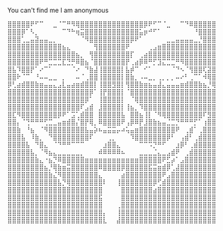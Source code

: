 You can't find me
I am anonymous

⣿⣿⣿⣿⣿⠟⠋⠉⠀⠀⣀⠈⠉⠛⠻⢿⣿⣿⣿⣿⣿⣿⣿⣿⣿⣿⣿⣿⣿⣿⡿⠟⠋⠉⠈⣀⠀⠀⠉⠙⠿⣿⣿⣿⣿⣿
⣿⣿⣿⡿⠁⠣⡀⠀⠀⠀⠀⠀⠉⠙⠓⢶⣭⣿⣿⣿⣿⣿⣿⣿⣿⣿⣿⣿⣿⣥⡶⠚⠋⠁⠀⠀⠀⠀⠀⠀⠀⠘⣿⣿⣿⣿
⣿⣿⣿⢁⣀⣤⣽⣤⣤⣀⡀⠀⠀⠀⠀⠀⠈⠻⣿⣿⣿⣿⣿⣿⣿⣿⣿⡿⠟⠁⠀⠀⠀⠀⠀⣀⣀⣤⣤⣤⣤⣀⡘⣿⣿⣿
⣿⣿⣿⣿⣿⣿⣿⣿⣿⣿⣿⣿⣦⣄⠀⠀⠀⠀⠀⢻⣿⣿⣿⣿⣿⣿⠟⠀⠀⠀⠀⢀⣠⣶⣿⣿⣿⣿⣿⣿⣿⣿⣿⣿⣿⣿
⣿⣿⣿⣿⣿⣿⣿⣿⣿⣿⣿⣿⣿⣿⣿⣦⡀⠀⢻⣿⣿⣿⣿⣿⣿⣿⣿⡏⠀⢀⣴⣿⣿⣿⣿⣿⣿⣿⣿⣿⣿⣿⣿⣿⣿⣿
⣿⣿⣿⣿⣿⣿⣿⠟⠛⣉⣉⣉⣏⣙⡛⠿⣿⣦⠈⣿⣿⣿⣿⣿⣿⣿⡟⢀⣴⡿⠿⠛⡋⣹⣍⣉⣉⠛⠻⣿⣿⣿⣿⣿⣿⣿
⣿⣧⠹⣿⣿⡟⠁⠔⠉⠁⠀⠀⠀⠀⠈⠔⠀⠙⣷⣼⢸⣿⣿⣿⣿⡇⣧⡾⠉⠀⠊⠁⠀⠀⠀⠀⠈⠙⠢⠈⢻⣿⣿⢏⣽⣿
⣿⣿⠗⠈⠉⠀⠘⠤⠤⣀⣀⠀⡀⠀⠀⠤⠈⢀⣿⣿⢸⣿⣿⣿⣿⡇⣿⣷⡀⠠⠤⣀⡀⢀⡀⡀⡀⠤⠔⠃⢀⠉⠁⠺⢿⣿
⡿⢃⣴⣾⣿⣿⣷⣶⣤⣤⣄⣠⣇⣤⣴⣶⣾⣿⣿⡇⢸⣿⣿⣻⣿⡇⢻⣿⣿⣷⣶⣦⣤⣼⣄⣤⣤⣤⣶⣾⣿⣿⣷⣦⡘⢿
⣿⣿⣿⣿⣿⣿⣿⣿⣿⣿⣿⣿⣿⣿⣿⣿⣿⣿⡿⠁⢸⡟⣿⣿⣿⡇⠈⣿⣿⣿⣿⣿⣿⣿⣿⣿⣿⣿⣿⣿⣿⣿⣿⣿⣿⣿
⣿⣿⣿⣿⣿⣿⣿⣿⣿⣿⣿⣿⣿⣿⣿⣿⣿⡿⠁⠀⢸⣿⣿⣿⣿⡇⠀⠈⢿⣿⣿⣿⣿⣿⣿⣿⣿⣿⣿⣿⣿⣿⣿⣿⣿⣿
⣿⣿⣿⣿⣿⣿⣿⣿⣿⣿⣿⣿⣿⣿⣿⣿⠏⣠⣾⠀⣸⣿⣿⣿⣿⡇⢸⣦⡀⠹⣿⣿⣿⣿⣿⣿⣿⣿⣿⣿⣿⣿⣿⣿⣿⣿
⣿⣏⠻⣿⣿⣿⣿⣿⣿⣿⣿⡿⠟⠁⣩⢁⣾⣿⣿⠀⣿⣿⣿⣿⣿⣧⠀⣿⣿⣦⢸⡇⠈⠻⢿⣿⣿⣿⣿⣿⣿⣿⣿⠏⣻⣿
⣿⣿⡄⠈⢙⠛⠛⠛⢋⣉⣀⣤⣶⣾⣿⡌⣿⡟⢿⡀⠿⣿⣿⣿⣿⠟⢠⡿⠿⡟⣸⣿⣷⣦⣤⣈⣉⡙⠛⠛⠛⡋⠁⢰⣿⣿
⣿⣿⣷⠀⠘⣦⠀⠈⠻⣿⣿⣿⣿⣿⣿⣿⣿⣧⣤⡵⠦⣤⣭⣭⡤⠴⢥⣤⣶⣿⣿⣿⣿⣿⣿⣿⣿⠟⠀⢀⣾⠁⢀⣿⣿⣿
⣿⣿⣿⣧⠀⠸⣷⡀⠀⠙⣿⣿⣿⣿⣿⣿⣿⣿⠏⠀⠀⠀⢀⡀⠀⠀⠀⠹⣿⣿⣿⣿⣿⣿⣿⡿⠃⠀⢠⣾⠃⢀⣾⣿⣿⣿
⣿⣿⣿⣿⣧⠀⠙⣿⣄⠀⠈⠙⠛⠛⠉⠉⠉⠀⠀⠀⠀⣰⣿⣿⣄⠀⠀⠀⠀⠉⠉⠩⡙⠛⠋⠀⠀⣰⡿⠃⢀⣾⣿⣿⣿⣿
⣿⣿⣿⣿⣿⣧⡀⠈⠻⣦⣄⣀⣀⣀⣀⣀⡀⠀⠀⠀⠾⠿⠿⠿⠿⠦⠀⠀⠀⣀⣀⣀⣈⣄⣀⣠⣾⠟⠀⢀⣾⣿⣿⣿⣿⣿
⣿⣿⣿⣿⣿⣿⣷⣄⠐⣦⡙⠿⣿⣿⣿⣿⣿⣶⣶⣶⣶⣶⣶⣶⣶⣶⣶⣶⣶⣿⣿⣿⣿⣿⠟⣋⡴⠁⣠⣿⣿⣿⣿⣿⣿⣿
⣿⣿⣿⣿⣿⣿⣿⣿⣦⡘⢿⣷⣶⣭⣿⣿⣿⣿⣿⣿⠿⣿⣿⣿⣿⡿⣿⣿⣿⣿⣿⣯⣭⣶⣾⡿⢁⣼⣿⣿⣿⣿⣿⣿⣿⣿
⣿⣿⣿⣿⣿⣿⣿⣿⣿⣷⣌⠻⣿⣿⣿⣿⣿⣿⣿⣿⣄⠀⠀⠀⠀⣴⣿⣿⣿⣿⣿⣿⣿⣿⠟⣠⣿⣿⣿⣿⣿⣿⣿⣿⣿⣿
⣿⣿⣿⣿⣿⣿⣿⣿⣿⣿⣿⣧⡙⢿⣿⣿⣿⣿⣿⣿⣿⠇⠀⠀⢸⣿⣿⣿⣿⣿⣿⣿⡿⢋⣾⣿⣿⣿⣿⣿⣿⣿⣿⣿⣿⣿
⣿⣿⣿⣿⣿⣿⣿⣿⣿⣿⣿⣿⣿⣿⣿⣿⣿⣿⣿⣿⣿⠀⠀⠀⠀⣿⣿⣿⣿⣿⣿⣿⣴⣿⣿⣿⣿⣿⣿⣿⣿⣿⣿⣿⣿⣿
⣿⣿⣿⣿⣿⣿⣿⣿⣿⣿⣿⣿⣿⣿⣿⣿⣿⣿⣿⣿⣯⠀⠀⠀⠀⣿⣿⣿⣿⣿⣿⣿⣿⣿⣿⣿⣿⣿⣿⣿⣿⣿⣿⣿⣿⣿
⣿⣿⣿⣿⣿⣿⣿⣿⣿⣿⣿⣿⣿⣿⣿⣿⣿⣿⣿⣿⣿⠀⠀⠀⢀⣿⣿⣿⣿⣿⣿⣿⣿⣿⣿⣿⣿⣿⣿⣿⣿⣿⣿⣿⣿⣿
⣿⣿⣿⣿⣿⣿⣿⣿⣿⣿⣿⣿⣿⣿⣿⣿⣿⣿⣿⣿⣿⡄⠀⠀⢸⣿⣿⣿⣿⣿⣿⣿⣿⣿⣿⣿⣿⣿⣿⣿⣿⣿⣿⣿⣿⣿
⣿⣿⣿⣿⣿⣿⣿⣿⣿⣿⣿⣿⣿⣿⣿⣿⣿⣿⣿⣿⣿⣇⠀⠀⣼⣿⣿⣿⣿⣿⣿⣿⣿⣿⣿⣿⣿⣿⣿⣿⣿⣿⣿⣿⣿⣿
